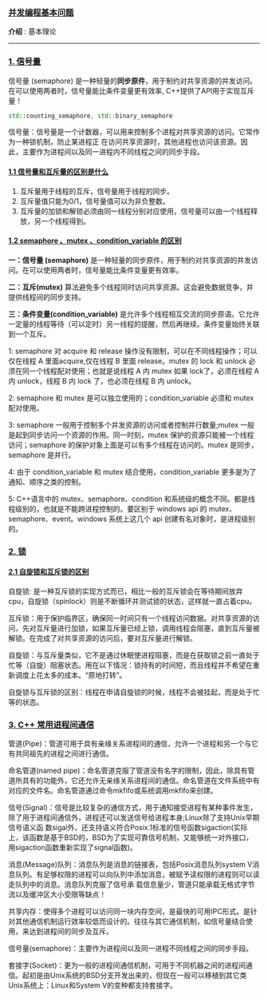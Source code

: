 ### [并发编程基本问题](#)
**介绍** : 基本理论

-----

### [1. 信号量](#)
信号量 (semaphore) 是一种轻量的**同步原件**，用于制约对共享资源的并发访问。在可以使用两者时，信号量能比条件变量更有效率, C++提供了API用于实现互斥量！

```cpp
std::counting_semaphore, std::binary_semaphore
```
信号量：信号量是一个计数器，可以用来控制多个进程对共享资源的访问。它常作为一种锁机制，防止某进程正
在访问共享资源时，其他进程也访问该资源。因此，主要作为进程间以及同一进程内不同线程之间的同步手段。

#### [1.1 信号量和互斥量的区别是什么](#)

1. 互斥量用于线程的互斥，信号量用于线程的同步。
2. 互斥量值只能为0/1，信号量值可以为非负整数。
3. 互斥量的加锁和解锁必须由同一线程分别对应使用，信号量可以由一个线程释放，另一个线程得到。

#### [1.2 semaphore 、mutex 、condition_variable 的区别](#)
**一：信号量 (semaphore)** 是一种轻量的同步原件，用于制约对共享资源的并发访问。在可以使用两者时，信号量能比条件变量更有效率。

**二：互斥(mutex)** 算法避免多个线程同时访问共享资源。这会避免数据竞争，并提供线程间的同步支持。

**三：条件变量(condition_variable)** 是允许多个线程相互交流的同步原语。它允许一定量的线程等待（可以定时）另一线程的提醒，然后再继续。条件变量始终关联到一个互斥。

1: semaphore 对 acquire 和 release 操作没有限制，可以在不同线程操作；可以仅在线程 A 里面acquire,仅在线程 B 里面 release。mutex 的 lock 和 unlock 必须在同一个线程配对使用；也就是说线程 A 内 mutex 如果 lock了，必须在线程 A 内 unlock，线程 B 内 lock 了，也必须在线程 B 内 unlock。

2: semaphore 和 mutex 是可以独立使用的；condition_variable 必须和 mutex 配对使用。

3: semaphore 一般用于控制多个并发资源的访问或者控制并行数量;mutex 一般是起到同步访问一个资源的作用。同一时刻，mutex 保护的资源只能被一个线程访问；semaphore 的保护对象上面是可以有多个线程在访问的。mutex 是同步，semaphore 是并行。

4: 由于 condition_variable 和 mutex 结合使用，condition_variable 更多是为了通知、顺序之类的控制。

5: C++语言中的 mutex、semaphore、condition 和系统级的概念不同。都是线程级别的，也就是不能跨进程控制的。要区别于 windows api 的 mutex、semaphore、event。windows 系统上这几个 api 创建有名对象时，是进程级别的。

### [2. 锁](#)

#### [2.1 自旋锁和互斥锁的区别](#)
自旋锁: 是一种互斥锁的实现方式而已，相比一般的互斥锁会在等待期间放弃cpu，自旋锁（spinlock）则是不断循环并测试锁的状态，这样就一直占着cpu。

互斥锁：用于保护临界区，确保同一时间只有一个线程访问数据。对共享资源的访问，先对互斥量进行加锁，如果互斥量已经上锁，调用线程会阻塞，直到互斥量被解锁。在完成了对共享资源的访问后，要对互斥量进行解锁。

自旋锁：与互斥量类似，它不是通过休眠使进程阻塞，而是在获取锁之前一直处于忙等（自旋）阻塞状态。用在以下情况：锁持有的时间短，而且线程并不希望在重新调度上花太多的成本。“原地打转”。

自旋锁与互斥锁的区别：线程在申请自旋锁的时候，线程不会被挂起，而是处于忙等的状态。

### [3. C++ 常用进程间通信](#)
管道(Pipe)：管道可用于具有亲缘关系进程间的通信，允许一个进程和另一个与它有共同祖先的进程之间进行通信。

命名管道(named pipe)：命名管道克服了管道没有名字的限制，因此，除具有管道所具有的功能外，它还允许无亲缘关系进程间的通信。命名管道在文件系统中有对应的文件名。命名管道通过命令mkfifo或系统调用mkfifo来创建。

信号(Signal)：信号是比较复杂的通信方式，用于通知接受进程有某种事件发生，除了用于进程间通信外，进程还可以发送信号给进程本身;Linux除了支持Unix早期信号语义函
数sigal外，还支持语义符合Posix.1标准的信号函数sigaction(实际上，该函数是基于BSD的，BSD为了实现可靠信号机制，又能够统一对外接口，用sigaction函数重新实现了signal函数)。

消息(Message)队列：消息队列是消息的链接表，包括Posix消息队列system V消息队列。有足够权限的进程可以向队列中添加消息，被赋予读权限的进程则可以读走队列中的消息。消息队列克服了信号承
载信息量少，管道只能承载无格式字节流以及缓冲区大小受限等缺点！

共享内存：使得多个进程可以访问同一块内存空间，是最快的可用IPC形式。是针对其他通信机制运行效率较低而设计的。往往与其它通信机制，如信号量结合使用，来达到进程间的同步及互斥。

信号量(semaphore)：主要作为进程间以及同一进程不同线程之间的同步手段。

套接字(Socket)：更为一般的进程间通信机制，可用于不同机器之间的进程间通信。起初是由Unix系统的BSD分支开发出来的，但现在一般可以移植到其它类Unix系统上：Linux和System V的变种都支持套接字。